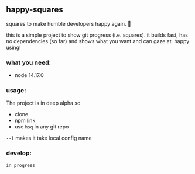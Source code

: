 ## happy-squares

squares to make humble developers happy again. :tomato:

this is a simple project to show git progress (i.e. <insert your color> squares). it builds fast, has no dependencies (so far) and shows what you want and can gaze at. happy using!

### what you need:

- node 14.17.0

### usage:

The project is in deep alpha so
- clone
- npm link
- use `hsq` in any git repo

`--l` makes it take local config name

### develop:

`in progress`
